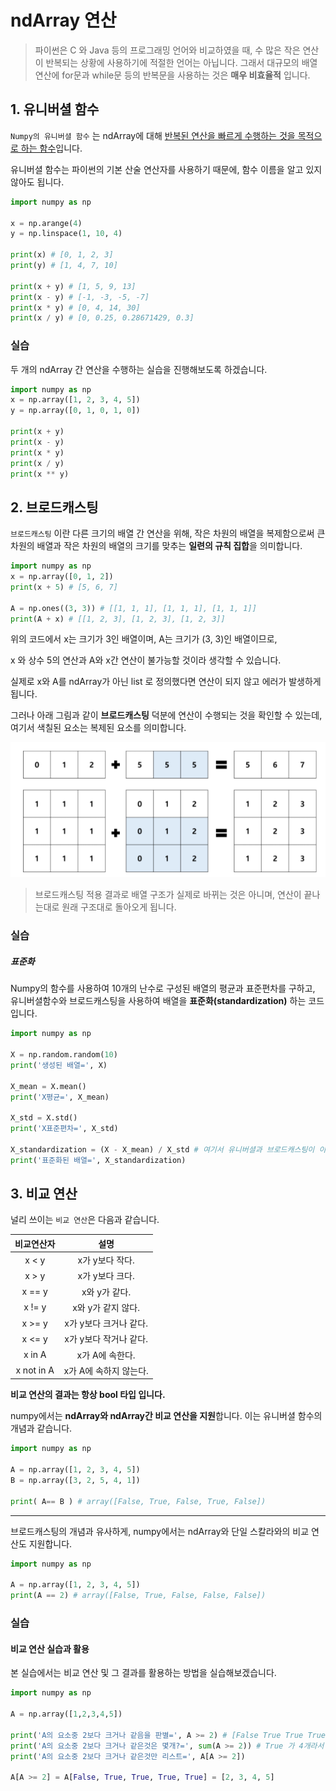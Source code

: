 # ndArray 연산

> 파이썬은 C 와 Java 등의 프로그래밍 언어와 비교하였을 때, 수 많은 작은 연산이 반복되는 상황에 사용하기에 적절한 언어는 아닙니다. 그래서 대규모의 배열 연산에 for문과 while문 등의 반복문을 사용하는 것은 **매우 비효율적** 입니다.



## 1. 유니버셜 함수

`Numpy의 유니버셜 함수` 는 ndArray에 대해 <u>반복된 연산을 빠르게 수행하는 것을 목적으로 하는 함수</u>입니다.

유니버셜 함수는 파이썬의 기본 산술 연산자를 사용하기 때문에, 함수 이름을 알고 있지 않아도 됩니다.

```python
import numpy as np

x = np.arange(4)
y = np.linspace(1, 10, 4)

print(x) # [0, 1, 2, 3]
print(y) # [1, 4, 7, 10]

print(x + y) # [1, 5, 9, 13]
print(x - y) # [-1, -3, -5, -7]
print(x * y) # [0, 4, 14, 30]
print(x / y) # [0, 0.25, 0.28671429, 0.3]
```



### 실습

두 개의 ndArray 간 연산을 수행하는 실습을 진행해보도록 하겠습니다.

```python
import numpy as np
x = np.array([1, 2, 3, 4, 5])
y = np.array([0, 1, 0, 1, 0])

print(x + y)
print(x - y)
print(x * y)
print(x / y)
print(x ** y)
```





## 2. 브로드캐스팅

`브로드캐스팅` 이란 다른 크기의 배열 간 연산을 위해, 작은 차원의 배열을 복제함으로써 큰 차원의 배열과 작은 차원의 배열의 크기를 맞추는 **일련의 규칙 집합**을 의미합니다.

```python
import numpy as np
x = np.array([0, 1, 2])
print(x + 5) # [5, 6, 7]

A = np.ones((3, 3)) # [[1, 1, 1], [1, 1, 1], [1, 1, 1]]
print(A + x) # [[1, 2, 3], [1, 2, 3], [1, 2, 3]]
```



위의 코드에서 x는 크기가 3인 배열이며, A는 크기가 (3, 3)인 배열이므로,

x 와 상수 5의 연산과 A와 x간 연산이 불가능할 것이라 생각할 수 있습니다.

실제로 x와 A를 ndArray가 아닌 list 로 정의했다면 연산이 되지 않고 에러가 발생하게 됩니다.

그러나 아래 그림과 같이 **브로드캐스팅** 덕분에 연산이 수행되는 것을 확인할 수 있는데, 여기서 색칠된 요소는 복제된 요소를 의미합니다.

![image-20200820173455244](images/image-20200820173455244.png)



> 브로드캐스팅 적용 결과로 배열 구조가 실제로 바뀌는 것은 아니며, 연산이 끝나는대로 원래 구조대로 돌아오게 됩니다.



### 실습

##### 표준화

Numpy의 함수를 사용하여 10개의 난수로 구성된 배열의 평균과 표준편차를 구하고, 유니버셜함수와 브로드캐스팅을 사용하여 배열을 **표준화(standardization)** 하는 코드입니다.

```python
import numpy as np

X = np.random.random(10)
print('생성된 배열=', X)

X_mean = X.mean()
print('X평균=', X_mean)

X_std = X.std()
print('X표준편차=', X_std)

X_standardization = (X - X_mean) / X_std # 여기서 유니버셜과 브로드캐스팅이 이루어진다.
print('표준화된 배열=', X_standardization)
```





## 3. 비교 연산

널리 쓰이는 `비교 연산`은 다음과 같습니다.

| 비교연산자 |          설명          |
| :--------: | :--------------------: |
|   x < y    |    x가 y보다 작다.     |
|   x > y    |    x가 y보다 크다.     |
|   x == y   |     x와 y가 같다.      |
|   x != y   |   x와 y가 같지 않다.   |
|   x >= y   | x가 y보다 크거나 같다. |
|   x <= y   | x가 y보다 작거나 같다. |
|   x in A   |    x가 A에 속한다.     |
| x not in A | x가 A에 속하지 않는다. |

**비교 연산의 결과는 항상 bool 타입 입니다.**



numpy에서는 **ndArray와 ndArray간 비교 연산을 지원**합니다. 이는 유니버셜 함수의 개념과 같습니다.

```python
import numpy as np

A = np.array([1, 2, 3, 4, 5])
B = np.array([3, 2, 5, 4, 1])

print( A== B ) # array([False, True, False, True, False])
```

___



브로드캐스팅의 개념과 유사하게, numpy에서는 ndArray와 단일 스칼라와의 비교 연산도 지원합니다.

```python
import numpy as np

A = np.array([1, 2, 3, 4, 5])
print(A == 2) # array([False, True, False, False, False])
```





### 실습

#### 비교 연산 실습과 활용

본 실습에서는 비교 연산 및 그 결과를 활용하는 방법을 실습해보겠습니다.

```python
import numpy as np

A = np.array([1,2,3,4,5])

print('A의 요소중 2보다 크거나 같음을 판별=', A >= 2) # [False True True True True]
print('A의 요소중 2보다 크거나 같은것은 몇개?=', sum(A >= 2)) # True 가 4개라서 4
print('A의 요소중 2보다 크거나 같은것만 리스트=', A[A >= 2])

A[A >= 2] = A[False, True, True, True, True] = [2, 3, 4, 5]
```

